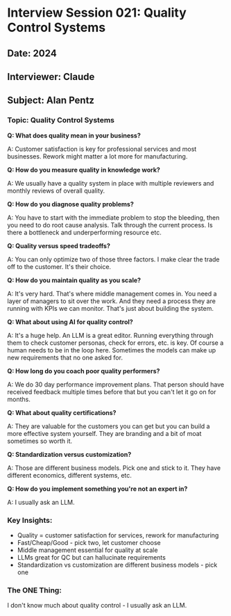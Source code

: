 # Interview Session 021: Quality Control Systems
## Date: 2024
## Interviewer: Claude
## Subject: Alan Pentz

### Topic: Quality Control Systems

**Q: What does quality mean in your business?**

A: Customer satisfaction is key for professional services and most businesses. Rework might matter a lot more for manufacturing.

**Q: How do you measure quality in knowledge work?**

A: We usually have a quality system in place with multiple reviewers and monthly reviews of overall quality.

**Q: How do you diagnose quality problems?**

A: You have to start with the immediate problem to stop the bleeding, then you need to do root cause analysis. Talk through the current process. Is there a bottleneck and underperforming resource etc.

**Q: Quality versus speed tradeoffs?**

A: You can only optimize two of those three factors. I make clear the trade off to the customer. It's their choice.

**Q: How do you maintain quality as you scale?**

A: It's very hard. That's where middle management comes in. You need a layer of managers to sit over the work. And they need a process they are running with KPIs we can monitor. That's just about building the system.

**Q: What about using AI for quality control?**

A: It's a huge help. An LLM is a great editor. Running everything through them to check customer personas, check for errors, etc. is key. Of course a human needs to be in the loop here. Sometimes the models can make up new requirements that no one asked for.

**Q: How long do you coach poor quality performers?**

A: We do 30 day performance improvement plans. That person should have received feedback multiple times before that but you can't let it go on for months.

**Q: What about quality certifications?**

A: They are valuable for the customers you can get but you can build a more effective system yourself. They are branding and a bit of moat sometimes so worth it.

**Q: Standardization versus customization?**

A: Those are different business models. Pick one and stick to it. They have different economics, different systems, etc.

**Q: How do you implement something you're not an expert in?**

A: I usually ask an LLM.

### Key Insights:
- Quality = customer satisfaction for services, rework for manufacturing
- Fast/Cheap/Good - pick two, let customer choose
- Middle management essential for quality at scale
- LLMs great for QC but can hallucinate requirements
- Standardization vs customization are different business models - pick one

### The ONE Thing:
I don't know much about quality control - I usually ask an LLM.